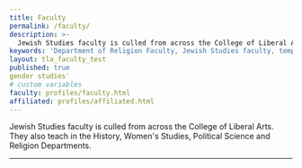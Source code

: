 ```yaml
---
title: Faculty
permalink: /faculty/
description: >-
  Jewish Studies faculty is culled from across the College of Liberal Arts including the History, Women's Studies, Political     Science and Religion Departments.
keywords: 'Department of Religion Faculty, Jewish Studies faculty, temple university'
layout: tla_faculty_test
published: true
gender studies'
# custom variables
faculty: profiles/faculty.html
affiliated: profiles/affiliated.html
---
```

Jewish Studies faculty is culled from across the College of Liberal Arts. They also teach in the History, Women's Studies, Political Science and Religion Departments.

___
